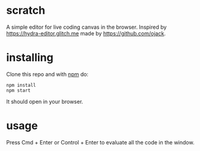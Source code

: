 # scratch

A simple editor for live coding canvas in the browser. 
Inspired by https://hydra-editor.glitch.me made by https://github.com/ojack.

# installing

Clone this repo and with [npm](https://npmjs.com/) do:

```
npm install
npm start
```

It should open in your browser.

# usage 

Press Cmd + Enter or Control + Enter to evaluate all the code in the window.
